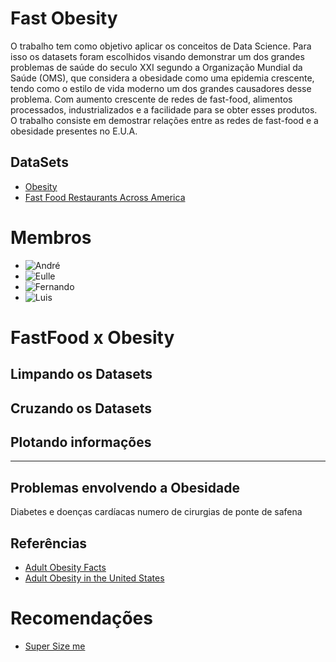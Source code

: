 # Fast Obesity

O trabalho tem como objetivo aplicar os conceitos de Data Science. Para isso os datasets foram escolhidos visando demonstrar um dos grandes problemas de saúde do seculo XXI segundo a Organização Mundial da Saúde (OMS), que considera a obesidade como uma epidemia crescente, tendo como o estilo de vida moderno um dos grandes causadores desse problema. Com aumento crescente de redes de fast-food, alimentos processados, industrializados e a facilidade para se obter esses produtos. O trabalho consiste em demostrar relações entre as redes de fast-food e a obesidade presentes no E.U.A.

## DataSets
 * [Obesity](https://data.world/us-hhs-gov/8e0ede43-eaa4-4a93-9f30-fb36b8245685)
 * [Fast Food Restaurants Across America](https://www.kaggle.com/datafiniti/fast-food-restaurants)

# Membros

* ![André](Fast-Obesity/FO/img/andre-moreira.jpg)
* ![Eulle](Fast-Obesity/FO/img/eulle-araujo.png)
* ![Fernando](Fast-Obesity/FO/img/fernando-maciel.jpg)
* ![Luis](Fast-Obesity/FO/img/luis-andrade.jpg)

# FastFood x Obesity

## Limpando os Datasets

## Cruzando os Datasets

## Plotando informações

---
## Problemas envolvendo a Obesidade
Diabetes e doenças cardíacas
numero de cirurgias de ponte de safena

## Referências
* [Adult Obesity Facts](https://www.cdc.gov/obesity/data/adult.html)
* [Adult Obesity in the United States](https://stateofobesity.org/adult-obesity/)

# Recomendações
* [Super Size me](https://www.imdb.com/title/tt0390521/)
